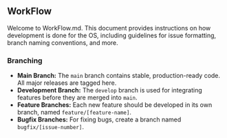 ## WorkFlow
Welcome to WorkFlow.md. This document provides instructions on how development is done for the OS,
including guidelines for issue formatting, branch naming conventions, and more.
 
### Branching
- **Main Branch:** The `main` branch contains stable, production-ready code. All major releases are tagged here.
- **Development Branch:** The `develop` branch is used for integrating features before they are merged into `main`. 
- **Feature Branches:** Each new feature should be developed in its own branch, named `feature/[feature-name]`.
- **Bugfix Branches:** For fixing bugs, create a branch named `bugfix/[issue-number]`.
